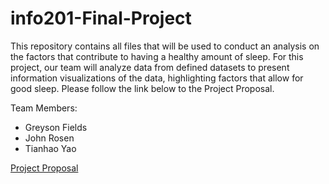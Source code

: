 # info201-Final-Project

This repository contains all files that will be used to conduct an analysis on the factors that contribute to having a healthy amount of sleep. For this project, our team will analyze data from defined datasets to present information visualizations of the data, highlighting factors that allow for good sleep. Please follow the link below to the Project Proposal.

Team Members:
- Greyson Fields
- John Rosen
- Tianhao Yao


[Project Proposal](https://github.com/hyperion32/info201-Final-Project/wiki)
